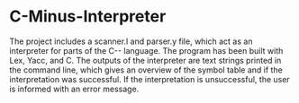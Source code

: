 # C-Minus-Interpreter

The project includes a scanner.l and parser.y file, which act as an interpreter for parts of the C-- language. The program has been built with Lex, Yacc, and C. The outputs of the interpreter are text strings printed in the command line, which gives an overview of the symbol table and if the interpretation was successful. If the interpretation is unsuccessful, the user is informed with an error message. 

